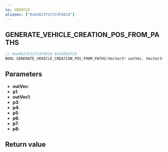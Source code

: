 ```yaml
---
ns: VEHICLE
aliases: ["0xA4822F1CF23F4810"]
---
```

## GENERATE_VEHICLE_CREATION_POS_FROM_PATHS

```c
// 0xA4822F1CF23F4810 0x34E02FCD
BOOL GENERATE_VEHICLE_CREATION_POS_FROM_PATHS(Vector3* outVec, Vector3* p1, Vector3* outVec1, Any p3, Any p4, Any p5, Any p6, Any p7, Any p8);
```


## Parameters
* **outVec**: 
* **p1**: 
* **outVec1**: 
* **p3**: 
* **p4**: 
* **p5**: 
* **p6**: 
* **p7**: 
* **p8**: 

## Return value
